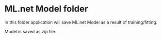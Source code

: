 ﻿# ML.net Model folder

In this folder application will save ML.net Model as a result of training/fitting.

Model is saved as zip file.

